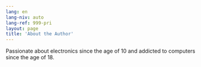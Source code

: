 ```yaml
---
lang: en
lang-niv: auto
lang-ref: 999-pri
layout: page
title: 'About the Author'
---
```


Passionate about electronics since the age of 10 and addicted to computers since the age of 18.

